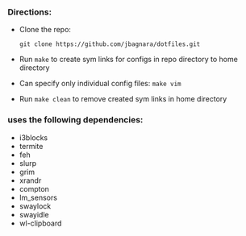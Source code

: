 ### Directions:
- Clone the repo:

  `git clone https://github.com/jbagnara/dotfiles.git`

- Run `make` to create sym links for configs in repo directory to home directory

- Can specify only individual config files: `make vim`

- Run `make clean` to remove created sym links in home directory

### uses the following dependencies:
  - i3blocks
  - termite
  - feh
  - slurp
  - grim
  - xrandr
  - compton
  - lm_sensors
  - swaylock
  - swayidle
  - wl-clipboard
